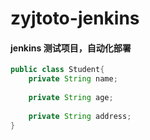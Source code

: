 # zyjtoto-jenkins
#### jenkins 测试项目，自动化部署 
```java
public class Student{
    private String name;
    
    private String age;
    
    private String address;
}
```
